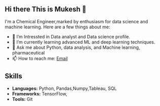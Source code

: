 ## Hi there This is Mukesh 👋

I'm  a Chemical Engineer,marked by enthusiasm for data science and machine learning. Here are a few things about me:

- 🔭 I’m Intressted in Data analyst and Data science profile.
- 🌱 I’m currently learning advanced ML and deep learning techniques.
- 💬 Ask me about Python, data analysis, and Machine learning, pharmaceutical 
- 📫 How to reach me: [Email](Mukeshpatidar.nitrr@gmail.com)
  

## Skills
- **Languages:** Python, Pandas,Numpy,Tableau, SQL
- **Frameworks:** TensorFlow, 
- **Tools:** Git
<!--
**Mukesh297/Mukesh297** is a ✨ _special_ ✨ repository because its `README.md` (this file) appears on your GitHub profile.

Here are some ideas to get you start

- 🔭 I’m currently working on ...
- 🌱 I’m currently learning ...
- 👯 I’m looking to collaborate on ...
- 🤔 I’m looking for help with ...
- 💬 Ask me about ...
- 📫 How to reach me: ...
- 😄 Pronouns: ...
- ⚡ Fun fact: ...
-->
